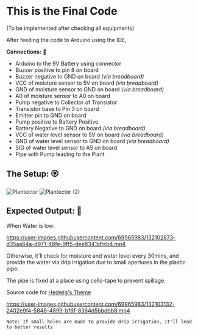 # This is the Final Code

(To be implemented after checking all equipments)

After feeding the code to Arduino using the IDE, 

**Connections:** 🔌
- Arduino to the 9V Battery using connector
- Buzzer positive to pin 8 on board 
- Buzzer negative to GND on board _(via breadboard)_
- VCC of moisture sensor to 5V on board _(via breadboard)_
- GND of moisture sensor to GND on board _(via breadboard)_
- A0 of moisture sensor to A0 on board 
- Pump negative to Collector of Transistor
- Transistor base to Pin 3 on board
- Emitter pin to GND on board
- Pump positive to Battery Positive
- Battery Negative to GND on board _(via breadboard)_
- VCC of water level sensor to 5V on board _(via breadboard)_
- GND of water level sensor to GND on board _(via breadboard)_
- SIG of water level sensor to A5 on board
- Pipe with Pump leading to the Plant

## **The Setup:** 🏵️

![Plantector](https://user-images.githubusercontent.com/69965983/132102908-b025db9e-a96b-4f9b-9d4f-58fae1d80d05.jpeg)
![Plantector (2)](https://user-images.githubusercontent.com/69965983/132102912-3c8c0bc3-e21d-4481-a821-d7504b96290d.jpeg)


## **Expected Output:** 📶

When Water is low:



https://user-images.githubusercontent.com/69965983/132102873-d35aa64a-d971-46fe-9ff5-dee8343dfeb4.mp4

Otherwise, it'll check for moisture and water level every 30mins, and provide the water via drip irrigation due to small apertures in the plastic pipe.

The pipe is fixed at a place using cello-tape to prevent spillage.

Source code for [Hedwig's Theme](https://github.com/robsoncouto/arduino-songs/blob/master/harrypotter/harrypotter.ino)


https://user-images.githubusercontent.com/69965983/132103132-2402e9f4-5848-4899-bf6f-8364d5bbdbb8.mp4


```Note: If small holes are made to provide drip irrigation, it'll lead to better results```
